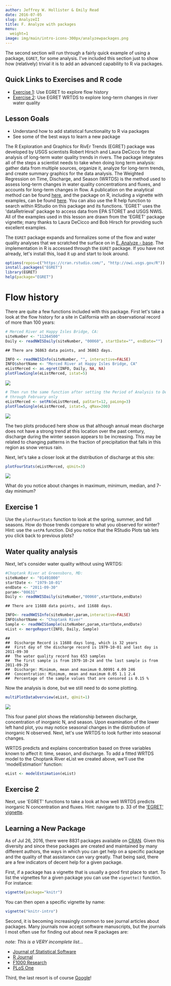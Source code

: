 ```yaml
---
author: Jeffrey W. Hollister & Emily Read
date: 2016-07-05
slug: AnalyzeII
title: F. Analyze with packages
menu:
  weight=1
image: img/main/intro-icons-300px/analyzewpackages.png
---
```

The second section will run through a fairly quick example of using a package, `EGRET`, for some analysis. I've included this section just to show how (relatively) trivial it is to add an advanced capability to R via packages.

Quick Links to Exercises and R code
-----------------------------------

-   [Exercise 1](#exercise-1): Use EGRET to explore flow history
-   [Exercise 2](#exercise-2): Use EGRET WRTDS to explore long-term changes in river water quality

Lesson Goals
------------

-   Understand how to add statistical functionality to R via packages
-   See some of the best ways to learn a new package

The R Exploration and Graphics for RivEr Trends (EGRET) package was developed by USGS scientists Robert Hirsch and Laura DeCicco for the analysis of long-term water quality trends in rivers. The package integrates all of the steps a scientist needs to take when doing long term analysis: gather data from multiple sources, organize it, analyze for long-term trends, and create summary graphics for the data analysis. The Weighted Regression on Time, Discharge, and Season (WRTDS) is the method used to assess long-term changes in water quality concentrations and fluxes, and accounts for long-term changes in flow. A publication on the analytical method can be found [here](http://pubs.usgs.gov/tm/04/a10/pdf/tm4A10.pdf), and the package on R, including a vignette with examples, can be found [here](http://cran.r-project.org/web/packages/EGRET/index.html). You can also use the R help function to search within RStudio on this package and its functions. 'EGRET' uses the 'dataRetrieval' package to access data from EPA STORET and USGS NWIS. All of the examples used in this lesson are drawn from the 'EGRET' package vignette; many thanks to Laura DeCicco and Bob Hirsch for providing such excellent examples.

The `EGRET` package expands and formalizes some of the flow and water quality analyses that we scratched the surface on in [E. Analyze - base](E_Analyze.html). The implementation in R is accessed through the `EGRET` package. If you have not already, let's install this, load it up and start to look around.

``` r
options(repos=c("https://cran.rstudio.com/", "http://owi.usgs.gov/R"))
install.packages("EGRET")
library(EGRET)
help(package="EGRET")
```

Flow history
============

There are quite a few functions included with this package. First let's take a look at the flow history for a site in California with an observational record of more than 100 years:

``` r
# Merced River at Happy Isles Bridge, CA:
siteNumber <- "11264500"
Daily <- readNWISDaily(siteNumber, "00060", startDate="", endDate="")
```

    ## There are 36863 data points, and 36863 days.

``` r
INFO <- readNWISInfo(siteNumber, "", interactive=FALSE)
INFO$shortName <- "Merced River at Happy Isles Bridge, CA"
eListMerced <- as.egret(INFO, Daily, NA, NA)
plotFlowSingle(eListMerced, istat=5)
```

<img src='/intro-curriculum/static/AnalyzeII/flow_history_example-1.png'/>

``` r
# Then run the same function after setting the Period of Analysis to December
# through February only
eListMerced <- setPA(eListMerced, paStart=12, paLong=3)
plotFlowSingle(eListMerced, istat=5, qMax=200)
```

<img src='/intro-curriculum/static/AnalyzeII/flow_history_example-2.png'/>

The two plots produced here show us that although annual mean discharge does not have a strong trend at this location over the past century, discharge during the winter season appears to be increasing. This may be related to changing patterns in the fraction of precipitation that falls in this region as snow versus rain.

Next, let's take a closer look at the distribution of discharge at this site:

``` r
plotFourStats(eListMerced, qUnit=3)
```

<img src='/intro-curriculum/static/AnalyzeII/plotFourStats_example-1.png'/>

What do you notice about changes in maximum, minimum, median, and 7-day minimum?

Exercise 1
----------

Use the `plotFourStats` function to look at the spring, summer, and fall seasons. How do those trends compare to what you observed for winter? Hint: use the `setPA` function. Did you notice that the RStudio Plots tab lets you click back to previous plots?

Water quality analysis
----------------------

Next, let's consider water quality without using WRTDS:

``` r
#Choptank River at Greensboro, MD:
siteNumber <- "01491000"
startDate <- "1979-10-01"
endDate <- "2011-09-30"
param<-"00631"
Daily <- readNWISDaily(siteNumber,"00060",startDate,endDate)
```

    ## There are 11688 data points, and 11688 days.

``` r
INFO<- readNWISInfo(siteNumber,param,interactive=FALSE)
INFO$shortName <- "Choptank River"
Sample <- readNWISSample(siteNumber,param,startDate,endDate)
eList <- mergeReport(INFO, Daily, Sample)
```

    ## 
    ##  Discharge Record is 11688 days long, which is 32 years
    ##  First day of the discharge record is 1979-10-01 and last day is 2011-09-30
    ##  The water quality record has 653 samples
    ##  The first sample is from 1979-10-24 and the last sample is from 2011-09-29
    ##  Discharge: Minimum, mean and maximum 0.00991 4.09 246
    ##  Concentration: Minimum, mean and maximum 0.05 1.1 2.4
    ##  Percentage of the sample values that are censored is 0.15 %

Now the analysis is done, but we still need to do some plotting.

``` r
multiPlotDataOverview(eList, qUnit=1)
```

<img src='/intro-curriculum/static/AnalyzeII/Choptank_noWRTDS_plotexample-1.png'/>

This four panel plot shows the relationship between discharge, concentration of inorganic N, and season. Upon examination of the lower left hand plot, you may notice seasonal changes in the distribution of inorganic N observed. Next, let's use WRTDS to look further into seasonal changes.

WRTDS predicts and explains concentration based on three variables known to affect it: time, season, and discharge. To add a fitted WRTDS model to the Choptank River eList we created above, we'll use the 'modelEstimation' function:

``` r
eList <- modelEstimation(eList)
```

Exercise 2
----------

Next, use 'EGRET' functions to take a look at how well WRTDS predicts inorganic N concentration and fluxes. Hint: navigate to p. 33 of the ['EGRET' vignette](http://cran.r-project.org/web/packages/EGRET/vignettes/EGRET.pdf).

Learning a New Package
----------------------

As of Jul 26, 2016, there were 8831 packages available on [CRAN](http://cran.r-project.org/web/packages/). Given this diversity and since these packages are created and maintained by many different authors, the ways in which you can get help on a specific package and the quality of that assistance can vary greatly. That being said, there are a few indicators of decent help for a given package.

First, if a package has a vignette that is usually a good first place to start. To list the vignettes for a given package you can use the `vignette()` function. For instance:

``` r
vignette(package="knitr")
```

You can then open a specific vignette by name:

``` r
vignette("knitr-intro")
```

Second, it is becoming increasingly common to see journal articles about packages. Many journals now accept software manuscripts, but the journals I most often use for finding out about new R packages are:

*note: This is a VERY incomplete list...*

-   [Journal of Statistical Software](http://www.jstatsoft.org/)
-   [R Journal](http://journal.r-project.org/)
-   [F1000 Research](http://f1000research.com/search?q=R%20Package&sortingBy=&sortingOrder=&indexed=&articleTypes=SOFTWARE_TOOLS)
-   [PLoS One](http://www.plosone.org/search/simple?from=globalSimpleSearch&filterJournals=PLoSONE&query=R+Package&x=0&y=0)

Third, the last resort is of course [Google](http://www.google.com)!
